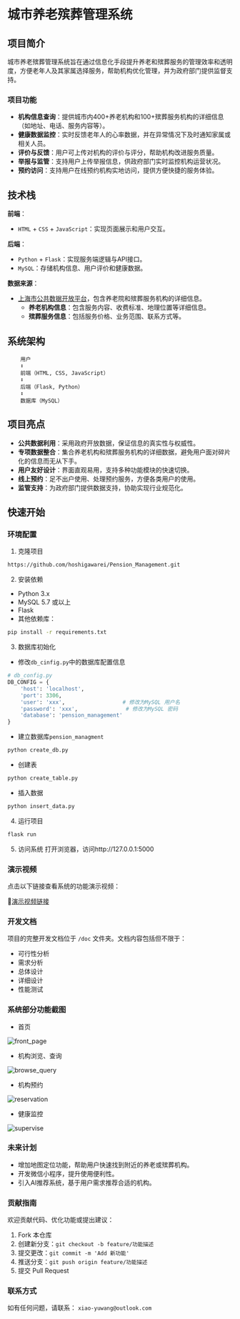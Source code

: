 # 城市养老殡葬管理系统

## 项目简介

城市养老殡葬管理系统旨在通过信息化手段提升养老和殡葬服务的管理效率和透明度，方便老年人及其家属选择服务，帮助机构优化管理，并为政府部门提供监督支持。

### 项目功能

- **机构信息查询**：提供城市内400+养老机构和100+殡葬服务机构的详细信息（如地址、电话、服务内容等）。
- **健康数据监控**：实时反馈老年人的心率数据，并在异常情况下及时通知家属或相关人员。
- **评价与反馈**：用户可上传对机构的评价与评分，帮助机构改进服务质量。
- **举报与监管**：支持用户上传举报信息，供政府部门实时监控机构运营状况。
- **预约访问**：支持用户在线预约机构实地访问，提供方便快捷的服务体验。

## 技术栈

**前端**：

- `HTML` + `CSS` + `JavaScript`：实现页面展示和用户交互。

**后端**：

- `Python` + `Flask`：实现服务端逻辑与API接口。
- `MySQL`：存储机构信息、用户评价和健康数据。

**数据来源**：

- [上海市公共数据开放平台](https://data.sh.gov.cn/)，包含养老院和殡葬服务机构的详细信息。
    - **养老机构信息**：包含服务内容、收费标准、地理位置等详细信息。
    - **殡葬服务信息**：包括服务价格、业务范围、联系方式等。

## 系统架构

```plaintext
	用户 
	↕️ 
	前端（HTML, CSS, JavaScript） 
	↕️ 
	后端（Flask, Python） 
	↕️ 
	数据库（MySQL）
```

## 项目亮点
- **公共数据利用**：采用政府开放数据，保证信息的真实性与权威性。
- **专项数据整合**：集合养老机构和殡葬服务机构的详细数据，避免用户面对碎片化的信息而无从下手。
- **用户友好设计**：界面直观易用，支持多种功能模块的快速切换。
- **线上预约**：足不出户使用、处理预约服务，方便各类用户的使用。
- **监管支持**：为政府部门提供数据支持，协助实现行业规范化。

## 快速开始
### 环境配置
1. 克隆项目
```bash
https://github.com/hoshigawarei/Pension_Management.git
```
2. 安装依赖
- Python 3.x
- MySQL 5.7 或以上
- Flask
- 其他依赖库：
```bash
pip install -r requirements.txt
```
3. 数据库初始化
- 修改`db_cinfig.py`中的数据库配置信息
```python
# db_config.py
DB_CONFIG = {      
    'host': 'localhost',                   
    'port': 3306,                
    'user': 'xxx',                  # 修改为MySQL 用户名
    'password': 'xxx',               # 修改为MySQL 密码
    'database': 'pension_management'
}
```
- 建立数据库`pension_managment`
```bash
python create_db.py
```
- 创建表
```bash
python create_table.py
```
- 插入数据
```bash
python insert_data.py
```
4. 运行项目
```bash
flask run
```
5. 访问系统
打开浏览器，访问http://127.0.0.1:5000

### 演示视频
点击以下链接查看系统的功能演示视频：

🎥[演示视频链接]([https://example.com](https://drive.google.com/file/d/1cukBOf59Ge345Yo0OBCgQQ2hnKTGoezm/view?usp=drive_link))

### 开发文档
项目的完整开发文档位于 `/doc` 文件夹。文档内容包括但不限于：
- 可行性分析
- 需求分析
- 总体设计
- 详细设计
- 性能测试

### 系统部分功能截图
- 首页

![front_page](img/front_page.png)
- 机构浏览、查询

![browse_query](img/browse_query.png)
- 机构预约

![reservation](img/reservation.png)
- 健康监控

![supervise](img/supervise.png)

### 未来计划
- 增加地图定位功能，帮助用户快速找到附近的养老或殡葬机构。
- 开发微信小程序，提升使用便利性。
- 引入AI推荐系统，基于用户需求推荐合适的机构。

### 贡献指南
欢迎贡献代码、优化功能或提出建议：

1. Fork 本仓库
2. 创建新分支：`git checkout -b feature/功能描述`
3. 提交更改：`git commit -m 'Add 新功能'`
4. 推送分支：`git push origin feature/功能描述`
5. 提交 Pull Request

### 联系方式

如有任何问题，请联系：
`xiao-yuwang@outlook.com`
